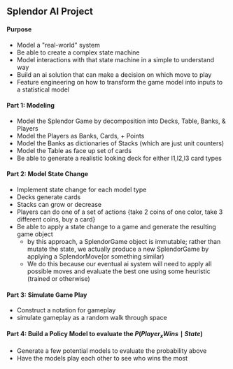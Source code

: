 ## Splendor AI Project
#### Purpose
  - Model a "real-world" system
  - Be able to create a complex state machine
  - Model interactions with that state machine in a simple to understand way
  - Build an ai solution that can make a decision on which move to play
  - Feature engineering on how to transform the game model into inputs to a statistical model

#### Part 1: Modeling
  - Model the Splendor Game by decomposition into Decks, Table, Banks, & Players
  - Model the Players as Banks, Cards, + Points
  - Model the Banks as dictionaries of Stacks (which are just unit counters)
  - Model the Table as face up set of cards
  - Be able to generate a realistic looking deck for either l1,l2,l3 card types
  
#### Part 2: Model State Change
  - Implement state change for each model type
  - Decks generate cards
  - Stacks can grow or decrease
  - Players can do one of a set of actions {take 2 coins of one color, take 3 different coins, buy a card}
  - Be able to apply a state change to a game and generate the resulting game object 
    - by this approach, a SplendorGame object is immutable; rather than mutate the state, we actually produce a new SplendorGame by applying a SplendorMove(or something similar)
    - We do this because our eventual ai system will need to apply all possible moves and evaluate the best one using some heuristic (trained or otherwise)
    
#### Part 3: Simulate Game Play
  - Construct a notation for gameplay
  - simulate gameplay as a random walk through space

#### Part 4: Build a Policy Model to evaluate the $P(Player_{x} Wins \mid  State )$
  - Generate a few potential models to evaluate the probability above
  - Have the models play each other to see who wins the most
